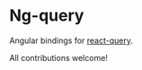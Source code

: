# Ng-query

Angular bindings for [react-query](https://tanstack.com/query).

All contributions welcome!
